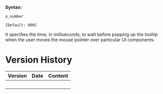 **Syntax:**

<tooltip-delay>*`a_number`*</tooltip-delay>

`[Default: 800]`

It specifies the time, in milliseconds, to wait before popping up the
tooltip when the user moves the mouse pointer over particular UI
components.

# Version History

| Version | Date | Content |
|---------|------|---------|
|         |      |         |
